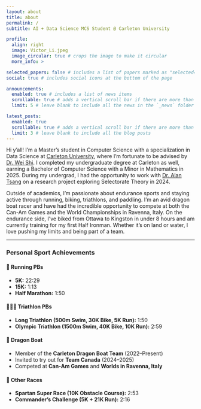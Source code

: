 ```yaml
---
layout: about
title: about
permalink: /
subtitle: AI + Data Science MCS Student @ Carleton University

profile:
  align: right
  image: Victor_Li.jpeg
  image_circular: true # crops the image to make it circular
  more_info: >

selected_papers: false # includes a list of papers marked as "selected={true}"
social: true # includes social icons at the bottom of the page

announcements:
  enabled: true # includes a list of news items
  scrollable: true # adds a vertical scroll bar if there are more than 3 news items
  limit: 5 # leave blank to include all the news in the `_news` folder

latest_posts:
  enabled: true
  scrollable: true # adds a vertical scroll bar if there are more than 3 new posts items
  limit: 3 # leave blank to include all the blog posts
---
```


Hi y’all! I’m a Master’s student in Computer Science with a specialization in Data Science at [Carleton University](https://carleton.ca/), where I’m fortunate to be advised by [Dr. Wei Shi](https://www.csit.carleton.ca/wshi/). I completed my undergraduate degree at Carleton as well, earning a Bachelor of Computer Science with a Minor in Mathematics in 2025. During my undergrad, I had the opportunity to work with [Dr. Alan Tsang](https://people.scs.carleton.ca/~alantsang/) on a research project exploring Selectorate Theory in 2024.

Outside of academics, I’m passionate about endurance sports and staying active through running, biking, triathlons, and paddling. I’m an avid dragon boat racer and have had the incredible opportunity to compete at both the Can-Am Games and the World Championships in Ravenna, Italy. On the endurance side, I’ve biked from Ottawa to Kingston in under 8 hours and am currently training for my first Half Ironman. Whether it’s on land or water, I love pushing my limits and being part of a team.

---

### Personal Sport Achievements

#### 🏃 Running PBs  
- **5K:** 22:29  
- **15K:** 1:13  
- **Half Marathon:** 1:50  

#### 🏊‍♂️🚴 Triathlon PBs  
- **Long Triathlon (500m Swim, 30K Bike, 5K Run):** 1:50  
- **Olympic Triathlon (1500m Swim, 40K Bike, 10K Run):** 2:59  

#### 🐉 Dragon Boat  
- Member of the **Carleton Dragon Boat Team** (2022–Present)  
- Invited to try out for **Team Canada** (2024–2025)  
- Competed at **Can-Am Games** and **Worlds in Ravenna, Italy**

#### 🏅 Other Races  
- **Spartan Super Race (10K Obstacle Course):** 2:53  
- **Commander’s Challenge (5K + 21K Run):** 2:16  
